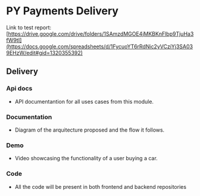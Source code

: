 # PY Payments Delivery

Link to test report: [https://drive.google.com/drive/folders/1SAmzdMGOE4jMKBKnFlbp9TjuHa3fW9tI](https://docs.google.com/spreadsheets/d/1FycuoYT6rRdNic2yVCziYj3SA039EHzW/edit#gid=1320355392)

## Delivery

### Api docs  

- API documentantion for all uses cases from this module.

### Documentation 

- Diagram of the arquitecture proposed and the flow it follows.

### Demo

- Video showcasing the functionality of a user buying a car. 

### Code

- All the code will be present in both frontend and backend repositories
